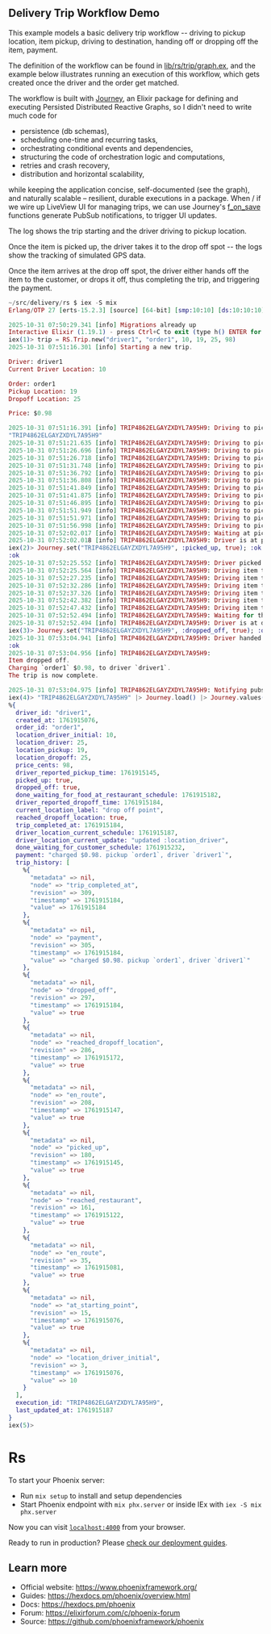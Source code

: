 ## Delivery Trip Workflow Demo

This example models a basic delivery trip workflow -- driving to pickup location, item pickup, driving to destination, handing off or dropping off the item, payment.

The definition of the workflow can be found in [lib/rs/trip/graph.ex](./lib/rs/trip/graph.ex), and the example below illustrates running an execution of this workflow, which gets created once the driver and the order get matched.

The workflow is built with [Journey](https://hexdocs.pm/journey), an Elixir package for defining and executing Persisted Distributed Reactive Graphs, so I didn't need to write much code for
* persistence (db schemas),
* scheduling one-time and recurring tasks,
* orchestrating conditional events and dependencies,
* structuring the code of orchestration logic and computations,
* retries and crash recovery,
* distribution and horizontal scalability,

while keeping the application concise, self-documented (see the graph), and naturally scalable – resilient, durable executions in a package. When / if we wire up LiveView UI for managing trips, we can use Journey's [f_on_save](https://hexdocs.pm/journey/search.html?q=f_on_save) functions generate PubSub notifications, to trigger UI updates.

The log shows the trip starting and the driver driving to pickup location.

Once the item is picked up, the driver takes it to the drop off spot -- the logs show the tracking of simulated GPS data.

Once the item arrives at the drop off spot, the driver either hands off the item to the customer, or drops it off, thus completing the trip, and triggering the payment.

```elixir
~/src/delivery/rs $ iex -S mix
Erlang/OTP 27 [erts-15.2.3] [source] [64-bit] [smp:10:10] [ds:10:10:10] [async-threads:1] [jit]

2025-10-31 07:50:29.341 [info] Migrations already up
Interactive Elixir (1.19.1) - press Ctrl+C to exit (type h() ENTER for help)
iex(1)> trip = RS.Trip.new("driver1", "order1", 10, 19, 25, 98)
2025-10-31 07:51:16.301 [info] Starting a new trip.

Driver: driver1
Current Driver Location: 10

Order: order1
Pickup Location: 19
Dropoff Location: 25

Price: $0.98

2025-10-31 07:51:16.391 [info] TRIP4862ELGAYZXDYL7A95H9: Driving to pickup location 19. Currently at: 10. ETA: in 9.
"TRIP4862ELGAYZXDYL7A95H9"
2025-10-31 07:51:21.635 [info] TRIP4862ELGAYZXDYL7A95H9: Driving to pickup location 19. Currently at: 11. ETA: in 8.
2025-10-31 07:51:26.696 [info] TRIP4862ELGAYZXDYL7A95H9: Driving to pickup location 19. Currently at: 12. ETA: in 7.
2025-10-31 07:51:26.718 [info] TRIP4862ELGAYZXDYL7A95H9: Driving to pickup location 19. Currently at: 12. ETA: in 7.
2025-10-31 07:51:31.748 [info] TRIP4862ELGAYZXDYL7A95H9: Driving to pickup location 19. Currently at: 13. ETA: in 6.
2025-10-31 07:51:36.792 [info] TRIP4862ELGAYZXDYL7A95H9: Driving to pickup location 19. Currently at: 14. ETA: in 5.
2025-10-31 07:51:36.808 [info] TRIP4862ELGAYZXDYL7A95H9: Driving to pickup location 19. Currently at: 14. ETA: in 5.
2025-10-31 07:51:41.849 [info] TRIP4862ELGAYZXDYL7A95H9: Driving to pickup location 19. Currently at: 15. ETA: in 4.
2025-10-31 07:51:41.875 [info] TRIP4862ELGAYZXDYL7A95H9: Driving to pickup location 19. Currently at: 15. ETA: in 4.
2025-10-31 07:51:46.895 [info] TRIP4862ELGAYZXDYL7A95H9: Driving to pickup location 19. Currently at: 16. ETA: in 3.
2025-10-31 07:51:51.949 [info] TRIP4862ELGAYZXDYL7A95H9: Driving to pickup location 19. Currently at: 17. ETA: in 2.
2025-10-31 07:51:51.971 [info] TRIP4862ELGAYZXDYL7A95H9: Driving to pickup location 19. Currently at: 17. ETA: in 2.
2025-10-31 07:51:56.998 [info] TRIP4862ELGAYZXDYL7A95H9: Driving to pickup location 19. Currently at: 18. ETA: in 1.
2025-10-31 07:52:02.017 [info] TRIP4862ELGAYZXDYL7A95H9: Waiting at pickup location 19.
2025-10-31 07:52:02.018 [info] TRIP4862ELGAYZXDYL7A95H9: Driver is at pickup location 19
iex(2)> Journey.set("TRIP4862ELGAYZXDYL7A95H9", :picked_up, true); :ok
:ok
2025-10-31 07:52:25.552 [info] TRIP4862ELGAYZXDYL7A95H9: Driver picked up the item, at #DateTime<2025-10-31 05:52:25.546099-07:00 PDT America/Los_Angeles>.
2025-10-31 07:52:25.564 [info] TRIP4862ELGAYZXDYL7A95H9: Driving item to drop off location 25. Currently at 19. ETA: in 6.
2025-10-31 07:52:27.235 [info] TRIP4862ELGAYZXDYL7A95H9: Driving item to drop off location 25. Currently at 20. ETA: in 5.
2025-10-31 07:52:32.286 [info] TRIP4862ELGAYZXDYL7A95H9: Driving item to drop off location 25. Currently at 21. ETA: in 4.
2025-10-31 07:52:37.326 [info] TRIP4862ELGAYZXDYL7A95H9: Driving item to drop off location 25. Currently at 22. ETA: in 3.
2025-10-31 07:52:42.382 [info] TRIP4862ELGAYZXDYL7A95H9: Driving item to drop off location 25. Currently at 23. ETA: in 2.
2025-10-31 07:52:47.432 [info] TRIP4862ELGAYZXDYL7A95H9: Driving item to drop off location 25. Currently at 24. ETA: in 1.
2025-10-31 07:52:52.494 [info] TRIP4862ELGAYZXDYL7A95H9: Waiting for the customer to come pick up the item at the drop off location 25.
2025-10-31 07:52:52.494 [info] TRIP4862ELGAYZXDYL7A95H9: Driver is at dropoff location 25
iex(3)> Journey.set("TRIP4862ELGAYZXDYL7A95H9", :dropped_off, true); :ok
2025-10-31 07:53:04.941 [info] TRIP4862ELGAYZXDYL7A95H9: Driver handed the item off to the customer, at #DateTime<2025-10-31 05:53:04.941658-07:00 PDT America/Los_Angeles>.
:ok
2025-10-31 07:53:04.956 [info] TRIP4862ELGAYZXDYL7A95H9:
Item dropped off.
Charging `order1` $0.98, to driver `driver1`.
The trip is now complete.

2025-10-31 07:53:04.975 [info] TRIP4862ELGAYZXDYL7A95H9: Notifying pubsub of trip completion
iex(4)> "TRIP4862ELGAYZXDYL7A95H9" |> Journey.load() |> Journey.values()
%{
  driver_id: "driver1",
  created_at: 1761915076,
  order_id: "order1",
  location_driver_initial: 10,
  location_driver: 25,
  location_pickup: 19,
  location_dropoff: 25,
  price_cents: 98,
  driver_reported_pickup_time: 1761915145,
  picked_up: true,
  dropped_off: true,
  done_waiting_for_food_at_restaurant_schedule: 1761915182,
  driver_reported_dropoff_time: 1761915184,
  current_location_label: "drop off point",
  reached_dropoff_location: true,
  trip_completed_at: 1761915184,
  driver_location_current_schedule: 1761915187,
  driver_location_current_update: "updated :location_driver",
  done_waiting_for_customer_schedule: 1761915232,
  payment: "charged $0.98. pickup `order1`, driver `driver1`",
  trip_history: [
    %{
      "metadata" => nil,
      "node" => "trip_completed_at",
      "revision" => 309,
      "timestamp" => 1761915184,
      "value" => 1761915184
    },
    %{
      "metadata" => nil,
      "node" => "payment",
      "revision" => 305,
      "timestamp" => 1761915184,
      "value" => "charged $0.98. pickup `order1`, driver `driver1`"
    },
    %{
      "metadata" => nil,
      "node" => "dropped_off",
      "revision" => 297,
      "timestamp" => 1761915184,
      "value" => true
    },
    %{
      "metadata" => nil,
      "node" => "reached_dropoff_location",
      "revision" => 286,
      "timestamp" => 1761915172,
      "value" => true
    },
    %{
      "metadata" => nil,
      "node" => "en_route",
      "revision" => 208,
      "timestamp" => 1761915147,
      "value" => true
    },
    %{
      "metadata" => nil,
      "node" => "picked_up",
      "revision" => 180,
      "timestamp" => 1761915145,
      "value" => true
    },
    %{
      "metadata" => nil,
      "node" => "reached_restaurant",
      "revision" => 161,
      "timestamp" => 1761915122,
      "value" => true
    },
    %{
      "metadata" => nil,
      "node" => "en_route",
      "revision" => 35,
      "timestamp" => 1761915081,
      "value" => true
    },
    %{
      "metadata" => nil,
      "node" => "at_starting_point",
      "revision" => 15,
      "timestamp" => 1761915076,
      "value" => true
    },
    %{
      "metadata" => nil,
      "node" => "location_driver_initial",
      "revision" => 3,
      "timestamp" => 1761915076,
      "value" => 10
    }
  ],
  execution_id: "TRIP4862ELGAYZXDYL7A95H9",
  last_updated_at: 1761915187
}
iex(5)>
```

# Rs

To start your Phoenix server:

* Run `mix setup` to install and setup dependencies
* Start Phoenix endpoint with `mix phx.server` or inside IEx with `iex -S mix phx.server`

Now you can visit [`localhost:4000`](http://localhost:4000) from your browser.

Ready to run in production? Please [check our deployment guides](https://hexdocs.pm/phoenix/deployment.html).

## Learn more

* Official website: https://www.phoenixframework.org/
* Guides: https://hexdocs.pm/phoenix/overview.html
* Docs: https://hexdocs.pm/phoenix
* Forum: https://elixirforum.com/c/phoenix-forum
* Source: https://github.com/phoenixframework/phoenix
